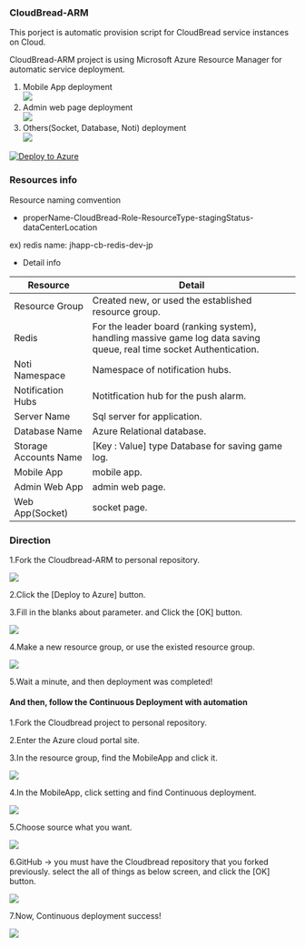 ### CloudBread-ARM
This porject is automatic provision script for CloudBread service instances on Cloud.

CloudBread-ARM project is using Microsoft Azure Resource Manager for automatic service deployment.  
1. Mobile App deployment  
<a href="https://portal.azure.com/#create/Microsoft.Template/uri/https%3A%2F%2Fraw.githubusercontent.com%2FCloudBreadProject%2FCloudBread-ARM%2Fmaster%2Fmobiledeploy.json" target="_blank"><img src="http://azuredeploy.net/deploybutton.png"/></a>  
2. Admin web page deployment  
<a href="https://portal.azure.com/#create/Microsoft.Template/uri/https%3A%2F%2Fraw.githubusercontent.com%2FCloudBreadProject%2FCloudBread-ARM%2Fmaster%2Fadmindeploy.json" target="_blank"><img src="http://azuredeploy.net/deploybutton.png"/></a>  
3. Others(Socket, Database, Noti) deployment  
<a href="https://portal.azure.com/#create/Microsoft.Template/uri/https%3A%2F%2Fraw.githubusercontent.com%2FCloudBreadProject%2FCloudBread-ARM%2Fmaster%2Fothersdeploy.json" target="_blank"><img src="http://azuredeploy.net/deploybutton.png"/></a>  

[![Deploy to Azure](http://azuredeploy.net/deploybutton.png)](https://azuredeploy.net/)

### Resources info
Resource naming comvention
 * properName-CloudBread-Role-ResourceType-stagingStatus-dataCenterLocation

 ex) redis name: jhapp-cb-redis-dev-jp


 * Detail info

Resource|Detail
---|---|
Resource Group|Created new, or used the established resource group.
Redis|For the leader board (ranking system), handling massive game log data saving queue, real time socket Authentication.
Noti Namespace|Namespace of notification hubs.
Notification Hubs|Notitfication hub for the push alarm.
Server Name|Sql server for application.
Database Name|Azure Relational database.
Storage Accounts Name|[Key : Value] type Database for saving game log.
Mobile App|mobile app.
Admin Web App|admin web page.
Web App(Socket)|socket page.

### Direction
1.Fork the Cloudbread-ARM to personal repository.

![](./cb-arm-direction/deployment/cb-arm-fork.png)

2.Click the [Deploy to Azure] button.

3.Fill in the blanks about parameter. and Click the [OK] button.

![](./cb-arm-direction/deployment/cb-arm-deploy01.png)

4.Make a new resource group, or use the existed resource group.

![](./cb-arm-direction/deployment/cb-arm-deploy02.png)

5.Wait a minute, and then deployment was completed!



#### And then, follow the Continuous Deployment with automation
1.Fork the Cloudbread project to personal repository.

2.Enter the Azure cloud portal site.

3.In the resource group, find the MobileApp and click it.

![](./cb-arm-direction/automationCD/arm-auto01.png)

4.In the MobileApp, click setting and find Continuous deployment.

![](./cb-arm-direction/automationCD/arm-auto02.png)

5.Choose source what you want.

![](./cb-arm-direction/automationCD/arm-auto03.png)

6.GitHub -> you must have the Cloudbread repository that you forked previously.
  select the all of things as below screen, and click the [OK] button.

![](./cb-arm-direction/automationCD/arm-auto04.png)

7.Now, Continuous deployment success!

![](./cb-arm-direction/automationCD/arm-auto05.png)
